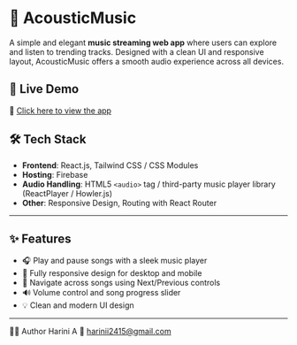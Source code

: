 # 🎵 AcousticMusic

A simple and elegant **music streaming web app** where users can explore and listen to trending tracks. Designed with a clean UI and responsive layout, AcousticMusic offers a smooth audio experience across all devices.

## 🚀 Live Demo

🔗 [Click here to view the app](https://acousticmusic.web.app)



## 🛠️ Tech Stack

- **Frontend**: React.js, Tailwind CSS / CSS Modules
- **Hosting**: Firebase
- **Audio Handling**: HTML5 `<audio>` tag / third-party music player library (ReactPlayer / Howler.js)
- **Other**: Responsive Design, Routing with React Router

---

## ✨ Features

- 🎧 Play and pause songs with a sleek music player  
- 📱 Fully responsive design for desktop and mobile  
- 🔄 Navigate across songs using Next/Previous controls  
- 🔊 Volume control and song progress slider  
- 💡 Clean and modern UI design

---

🧑‍💻 Author
Harini A
📧 harinii2415@gmail.com




